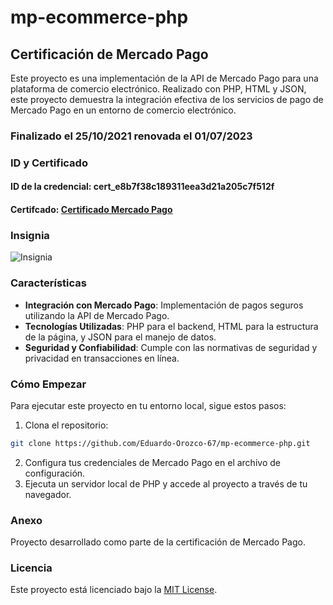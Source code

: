 # mp-ecommerce-php

## Certificación de Mercado Pago

Este proyecto es una implementación de la API de Mercado Pago para una plataforma de comercio electrónico. Realizado con PHP, HTML y JSON, este proyecto demuestra la integración efectiva de los servicios de pago de Mercado Pago en un entorno de comercio electrónico.

### Finalizado el 25/10/2021 renovada el 01/07/2023

### ID y Certificado 

#### ID de la credencial: cert_e8b7f38c189311eea3d21a205c7f512f

#### Certifcado: [Certificado Mercado Pago](https://www.mercadopago.com.mx/developers/panel/developer-program/certification/cert_e8b7f38c189311eea3d21a205c7f512f)

### Insignia

![Insignia](URL_DE_LA_IMAGEN)

### Características

- **Integración con Mercado Pago**: Implementación de pagos seguros utilizando la API de Mercado Pago.
- **Tecnologías Utilizadas**: PHP para el backend, HTML para la estructura de la página, y JSON para el manejo de datos.
- **Seguridad y Confiabilidad**: Cumple con las normativas de seguridad y privacidad en transacciones en línea.

### Cómo Empezar

Para ejecutar este proyecto en tu entorno local, sigue estos pasos:

1. Clona el repositorio:
```bash
git clone https://github.com/Eduardo-Orozco-67/mp-ecommerce-php.git
```
2. Configura tus credenciales de Mercado Pago en el archivo de configuración.
3. Ejecuta un servidor local de PHP y accede al proyecto a través de tu navegador.

### Anexo

Proyecto desarrollado como parte de la certificación de Mercado Pago.

### Licencia

Este proyecto está licenciado bajo la [MIT License](https://opensource.org/licenses/MIT).

